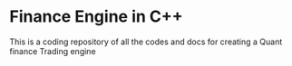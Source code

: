 # Finance Engine in C++
 This is a coding repository of all the codes and docs for creating a Quant finance Trading engine
